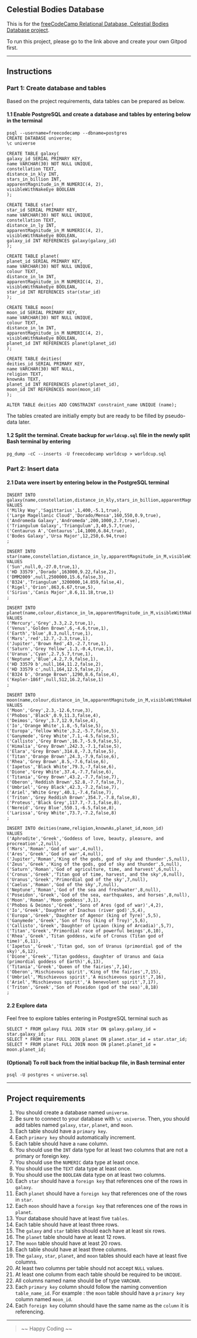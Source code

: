 ## Celestial Bodies Database

This is for the [freeCodeCamp Relational Database, Celestial Bodies Database project](https://www.freecodecamp.org/learn/relational-database/build-a-celestial-bodies-database-project/build-a-celestial-bodies-database).

To run this project, please go to the link above and create your own Gitpod first.

---

## Instructions

### Part 1: Create database and tables

Based on the project requirements, data tables can be prepared as below.
#### 1.1 Enable PostgreSQL and create a database and tables by entering below in the terminal

```
psql --username=freecodecamp --dbname=postgres
CREATE DATABASE universe;
\c universe
``` 

``` 
CREATE TABLE galaxy(
galaxy_id SERIAL PRIMARY KEY,
name VARCHAR(30) NOT NULL UNIQUE,
constellation TEXT,
distance_in_kly INT,
stars_in_billion INT,
apparentMagnitude_in_M NUMERIC(4, 2),
visibleWithNakeEye BOOLEAN
);
``` 
``` 
CREATE TABLE star(
star_id SERIAL PRIMARY KEY,
name VARCHAR(30) NOT NULL UNIQUE,
constellation TEXT,
distance_in_ly INT,
apparentMagnitude_in_M NUMERIC(4, 2),
visibleWithNakeEye BOOLEAN,
galaxy_id INT REFERENCES galaxy(galaxy_id)
);
``` 
``` 
CREATE TABLE planet(
planet_id SERIAL PRIMARY KEY,
name VARCHAR(30) NOT NULL UNIQUE,
colour TEXT,
distance_in_lm INT,
apparentMagnitude_in_M NUMERIC(4, 2),
visibleWithNakeEye BOOLEAN,
star_id INT REFERENCES star(star_id)
);
``` 
``` 
CREATE TABLE moon(
moon_id SERIAL PRIMARY KEY,
name VARCHAR(30) NOT NULL UNIQUE,
colour TEXT,
distance_in_lm INT,
apparentMagnitude_in_M NUMERIC(4, 2),
visibleWithNakeEye BOOLEAN,
planet_id INT REFERENCES planet(planet_id)
);
``` 
``` 
CREATE TABLE deities(
deities_id SERIAL PRIMARY KEY,
name VARCHAR(30) NOT NULL,
religion TEXT,
knownAs TEXT,
planet_id INT REFERENCES planet(planet_id),
moon_id INT REFERENCES moon(moon_id)
);

ALTER TABLE deities ADD CONSTRAINT constraint_name UNIQUE (name);
``` 


The tables created are initially empty but are ready to be filled by pseudo-data later.


#### 1.2 Split the terminal. Create backup for `worldcup.sql` file in the newly split Bash terminal by entering 
```
pg_dump -cC --inserts -U freecodecamp worldcup > worldcup.sql

``` 

### Part 2: Insert data

#### 2.1 Data were insert by entering below in the PostgreSQL terminal
``` 
INSERT INTO galaxy(name,constellation,distance_in_kly,stars_in_billion,apparentMagnitude_in_M,visibleWithNakeEye) 
VALUES
('Milky Way','Sagittarius',1,400,-5.1,true),
('Large Magellanic Cloud','Dorado/Mensa',160,550,0.9,true),
('Andromeda Galaxy','Andromeda',200,1000,2.7,true),
('Triangulum Galaxy','Triangulum',3,40,5.7,true),
('Centaurus A','Centaurus',14,1000,6.84,true),
('Bodes Galaxy','Ursa Major',12,250,6.94,true)
;
``` 
``` 
INSERT INTO star(name,constellation,distance_in_ly,apparentMagnitude_in_M,visibleWithNakeEye,galaxy_id) 
VALUES
('Sun',null,0,-27.0,true,1),
('HD 33579','Dorado',163000,9.22,false,2),
('DMM2009',null,2500000,15.6,false,3),
('B324','Triangulum',3200000,14.859,false,4),
('Rigel','Orion',863,6.67,true,5),
('Sirius','Canis Major',8.6,11.18,true,1)
;
``` 
```
INSERT INTO planet(name,colour,distance_in_lm,apparentMagnitude_in_M,visibleWithNakeEye,star_id) 
VALUES
('Mercury','Grey',3.3,2.2,true,1),
('Venus','Golden Brown',6,-4.6,true,1),
('Earth','blue',8.3,null,true,1),
('Mars','red',12.7,-2.3,true,1),
('Jupiter','Brown Red',43,-2.7,true,1),
('Saturn','Grey Yellow',1.3,-0.4,true,1),
('Uranus','Cyan',2.7,5.7,true,1),
('Neptune','Blue',4.2,7.9,false,1),
('HD 33579 b',null,164,11.2,false,2),
('HD 33579 c',null,164,12.5,false,2),
('B324 b','Orange Brown',1290,8.6,false,4),
('Kepler-186f',null,512,16.2,false,1)
;
``` 
```
INSERT INTO moon(name,colour,distance_in_lm,apparentMagnitude_in_M,visibleWithNakeEye,planet_id) 
VALUES
('Moon','Grey',2.3,-12.6,true,3),
('Phobos','Black',0.9,11.3,false,4),
('Deimos','Grey',3.7,12.9,false,4),
('Io','Orange White',1.8,-5,false,5),
('Europa','Yellow White',3.2,-5.7,false,5),
('Ganymede','Grey White',7.1,-4.5,false,5),
('Callisto','Grey Brown',16.7,-5.9,false,5),
('Himalia','Grey Brown',242.3,-7.1,false,5),
('Elara','Grey Brown',314.8,-7.3,false,5),
('Titan','Orange Brown',24.3,-7.9,false,6),
('Rhea','Grey Brown',8.5,-7.6,false,6),
('Iapetus','Black White',79.3,-7,false,6),
('Dione','Grey White',37.4,-7.7,false,6),
('Titania','Grey Brown',43.2,-7.7,false,7),
('Oberon','Reddish Brown',52.8,-7.7,false,7),
('Umbriel','Grey Black',42.3,-7.2,false,7),
('Ariel','White Grey',40.1,-7.4,false,7),
('Triton','Grey Reddish Brown',354.7,-7.8,false,8),
('Proteus','Black Grey',117.7,-7.1,false,8),
('Nereid','Grey Blue',550.1,-6.5,false,8),
('Larissa','Grey White',73.7,-7.2,false,8)
;

``` 
```
INSERT INTO deities(name,religion,knownAs,planet_id,moon_id) 
VALUES
('Aphrodite','Greek','Goddess of love, beauty, pleasure, and procreation',2,null),
('Mars','Roman','God of war',4,null),
('Ares','Greek','God of war',4,null),
('Jupiter','Roman','King of the gods, god of sky and thunder',5,null),
('Zeus','Greek','King of the gods, god of sky and thunder',5,null),
('Saturn','Roman','God of agriculture, time, and harvest',6,null),
('Cronus','Greek','Titan god of time, harvest, and the sky',6,null),
('Uranus','Greek','Primordial god of the sky',7,null),
('Caelus','Roman','God of the sky',7,null),
('Neptune','Roman','God of the sea and freshwater',8,null),
('Poseidon','Greek','God of the sea, earthquakes, and horses',8,null),
('Moon','Roman','Moon goddess',3,1),
('Phobos & Deimos','Greek','Sons of Ares (god of war)',4,2),
('Io','Greek','Daughter of Inachus (river god)',5,4),
('Europa','Greek','Daughter of Agenor (king of Tyre)',5,5),
('Ganymede','Greek','Son of Tros (king of Troy)',5,6),
('Callisto','Greek','Daughter of Lycaon (king of Arcadia)',5,7),
('Titan','Greek','Primordial race of powerful beings',6,10),
('Rhea','Greek','Titan goddess, wife of Cronus (Titan god of time)',6,11),
('Iapetus','Greek','Titan god, son of Uranus (primordial god of the sky)',6,12),
('Dione','Greek','Titan goddess, daughter of Uranus and Gaia (primordial goddess of Earth)',6,13),
('Titania','Greek','Queen of the fairies',7,14),
('Oberon','Mischievous spirit','King of the fairies',7,15),
('Umbriel','Mischievous spirit','A mischievous spirit',7,16),
('Ariel','Mischievous spirit','A benevolent spirit',7,17),
('Triton','Greek','Son of Poseidon (god of the sea)',8,18)
;

``` 

#### 2.2 Explore data
Feel free to explore tables entering in PostgreSQL terminal such as
```
SELECT * FROM galaxy FULL JOIN star ON galaxy.galaxy_id = star.galaxy_id;
SELECT * FROM star FULL JOIN planet ON planet.star_id = star.star_id;
SELECT * FROM planet FULL JOIN moon ON planet.planet_id = moon.planet_id;
```

#### (Optional) To roll back from the initial backup file, in Bash terminal enter
```
psql -U postgres < universe.sql
```


---
## Project requirements
1. You should create a database named `universe`.
2. Be sure to connect to your database with `\c universe`. Then, you should add tables named `galaxy`, `star`, `planet`, and `moon`.
3. Each table should have a `primary key`.
4. Each `primary key` should automatically increment.
5. Each table should have a `name` column.
6. You should use the `INT` data type for at least two columns that are not a primary or foreign key.
7. You should use the `NUMERIC` data type at least once.
8. You should use the `TEXT` data type at least once.
9. You should use the `BOOLEAN` data type on at least two columns.
10. Each `star` should have a `foreign key` that references one of the rows in `galaxy`.
11. Each `planet` should have a `foreign key` that references one of the rows in `star`.
12. Each `moon` should have a `foreign key` that references one of the rows in `planet`.
13. Your database should have at least five `tables`.
14. Each table should have at least three rows.
15. The `galaxy` and `star` tables should each have at least six rows.
16. The `planet` table should have at least 12 rows.
17. The `moon` table should have at least 20 rows.
18. Each table should have at least three columns.
19. The `galaxy`, `star`, `planet`, and `moon` tables should each have at least five columns.
20. At least two columns per table should not accept `NULL` values.
21. At least one column from each table should be required to be `UNIQUE`.
22. All columns named name should be of type `VARCHAR`.
23. Each `primary key` column should follow the naming convention `table_name_id`. For example : the `moon` table should have a `primary key` column named `moon_id`.
24. Each `foreign key` column should have the same name as the `column` it is referencing.

---

> ~~ Happy Coding ~~